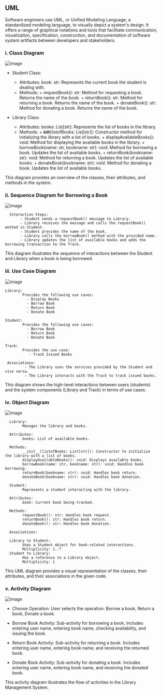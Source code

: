 ## UML 
Software engineers use UML, or Unified Modeling Language, a standardized modeling language, to visually depict a system's design. It offers a range of graphical notations and tools that facilitate communication, visualization, specification, construction, and documentation of software system artifacts between developers and stakeholders. 

### i. Class Diagram

![image](https://github.com/Harshethabm9/Library-Management-System-project/assets/148848257/9b08696c-f441-4631-901b-de6c513fe5a1)

* Student Class:

   - Attributes:
          book: str: Represents the current book the student is dealing with.
   - Methods:
          + requestBook(): str: Method for requesting a book. Returns the name of the book.
          + returnBook(): str: Method for returning a book. Returns the name of the book.
          + donateBook(): str: Method for donating a book. Returns the name of the book.
     
* Library Class:

    - Attributes:
          books: List[str]: Represents the list of books in the library.
    - Methods:
          + __init__(listofBooks: List[str]): Constructor method for initializing the library with a list of books.
          + displayAvailableBooks(): void: Method for displaying the available books in the library.
          + borrowBook(name: str, bookname: str): void: Method for borrowing a book. Updates the list of available books.
          + returnBook(bookname: str): void: Method for returning a book. Updates the list of available books.
          + donateBook(bookname: str): void: Method for donating a book. Updates the list of available books.
      
This diagram provides an overview of the classes, their attributes, and methods in the system.

### ii. Sequence Diagram for Borrowing a Book

![image](https://github.com/Harshethabm9/Library-Management-System-project/assets/148848257/8a8d68bb-531f-4878-a8ec-5e126eaf2245)

      Interaction Steps:
           - Student sends a requestBook() message to Library.
           - Library receives the message and calls the requestBook() method in Student.
           - Student provides the name of the book.
           - Library calls the borrowBook() method with the provided name.
           - Library updates the list of available books and adds the borrowing transaction to the Track.
           
This diagram illustrates the sequence of interactions between the Student and Library when a book is being borrowed.

### iii. Use Case Diagram

![image](https://github.com/Harshethabm9/Library-Management-System-project/assets/148848257/831024c8-46fa-4a30-80ca-2100c4843ba8)

    Library:
            Provides the following use cases:
              - Display Books
              - Borrow Book
              - Return Book
              - Donate Book
              
    Student:
            Provides the following use cases:
              - Borrow Book
              - Return Book
              - Donate Book
              
    Track:
            Provides the use case:
               - Track Issued Books
               
     Associations:
             - The Library uses the services provided by the Student and vice versa.
             - The Library interacts with the Track to track issued books.
             
This diagram shows the high-level interactions between users (students) and the system components (Library and Track) in terms of use cases.

### iv. Object Diagram

![image](https://github.com/Harshethabm9/Library-Management-System-project/assets/148848257/2e5c3cff-385e-4f57-8e7c-ef82323104d3)

      Library:
            Manages the library and books.
            
      Attributes:
            books: List of available books.
            
      Methods:
            __init__(listofBooks: List[str]): Constructor to initialize the library with a list of books.
            displayAvailableBooks(): void: Displays available books.
            borrowBook(name: str, bookname: str): void: Handles book borrowing.
            returnBook(bookname: str): void: Handles book return.
            donateBook(bookname: str): void: Handles book donation.

      Student:
            Represents a student interacting with the library.

      Attributes:
            book: Current book being tracked.
            
      Methods:
            requestBook(): str: Handles book request.
            returnBook(): str: Handles book return.
            donateBook(): str: Handles book donation.
            
      Associations:
      
      Library to Student:
            Uses a Student object for book-related interactions.
            Multiplicity: 1..*
      Student to Library:
            Has a reference to a Library object.
            Multiplicity: 1
            
This UML diagram provides a visual representation of the classes, their attributes, and their associations in the given code.

### v. Activity Diagram 

![image](https://github.com/Harshethabm9/Library-Management-System-project/assets/148848257/5f4001b8-2779-4a34-86e8-d78f7f8636d9)

- Choose Operation:
 User selects the operation: Borrow a book, Return a book, Donate a book.

- Borrow Book Activity:
 Sub-activity for borrowing a book.
 Includes entering user name, entering book name, checking availability, and issuing the book.

- Return Book Activity:
  Sub-activity for returning a book.
  Includes entering user name, entering book name, and receiving the returned book.

- Donate Book Activity:
   Sub-activity for donating a book.
   Includes entering user name, entering book name, and receiving the donated book.

This activity diagram illustrates the flow of activities in the Library Management System.

